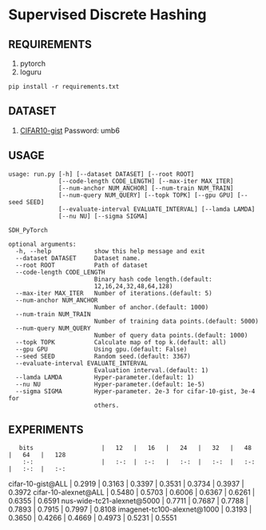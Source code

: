 # Supervised Discrete Hashing

## REQUIREMENTS
1. pytorch
2. loguru

`pip install -r requirements.txt`

## DATASET
1. [CIFAR10-gist](https://pan.baidu.com/s/1qE9KiAOTNs5ORn_WoDDwUg) Password: umb6

## USAGE
```
usage: run.py [-h] [--dataset DATASET] [--root ROOT]
              [--code-length CODE_LENGTH] [--max-iter MAX_ITER]
              [--num-anchor NUM_ANCHOR] [--num-train NUM_TRAIN]
              [--num-query NUM_QUERY] [--topk TOPK] [--gpu GPU] [--seed SEED]
              [--evaluate-interval EVALUATE_INTERVAL] [--lamda LAMDA]
              [--nu NU] [--sigma SIGMA]

SDH_PyTorch

optional arguments:
  -h, --help            show this help message and exit
  --dataset DATASET     Dataset name.
  --root ROOT           Path of dataset
  --code-length CODE_LENGTH
                        Binary hash code length.(default:
                        12,16,24,32,48,64,128)
  --max-iter MAX_ITER   Number of iterations.(default: 5)
  --num-anchor NUM_ANCHOR
                        Number of anchor.(default: 1000)
  --num-train NUM_TRAIN
                        Number of training data points.(default: 5000)
  --num-query NUM_QUERY
                        Number of query data points.(default: 1000)
  --topk TOPK           Calculate map of top k.(default: all)
  --gpu GPU             Using gpu.(default: False)
  --seed SEED           Random seed.(default: 3367)
  --evaluate-interval EVALUATE_INTERVAL
                        Evaluation interval.(default: 1)
  --lamda LAMDA         Hyper-parameter.(default: 1)
  --nu NU               Hyper-parameter.(default: 1e-5)
  --sigma SIGMA         Hyper-parameter. 2e-3 for cifar-10-gist, 3e-4 for
                        others.
```

## EXPERIMENTS
       bits                   |   12   |   16   |   24   |   32   |   48   |   64   |   128  
        :-:                   |   :-:  |  :-:   |   :-:  |   :-:  |   :-:  |   :-:  |   :-:  
  cifar-10-gist@ALL           | 0.2919 | 0.3163 | 0.3397 | 0.3531 | 0.3734 | 0.3937 | 0.3972
  cifar-10-alexnet@ALL        | 0.5480 | 0.5703 | 0.6006 | 0.6367 | 0.6261 | 0.6355 | 0.6591
  nus-wide-tc21-alexnet@5000  | 0.7711 | 0.7687 | 0.7788 | 0.7893 | 0.7915 | 0.7997 | 0.8108
  imagenet-tc100-alexnet@1000 | 0.3193 | 0.3650 | 0.4266 | 0.4669 | 0.4973 | 0.5231 | 0.5551
